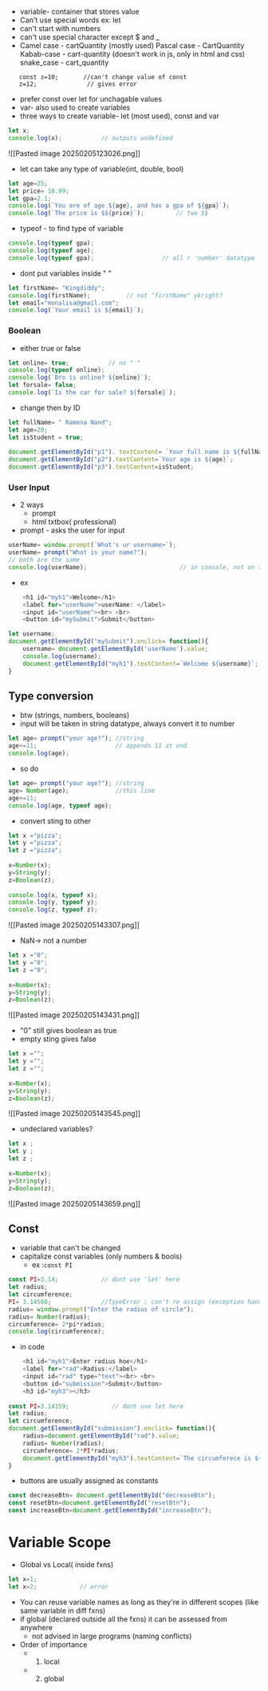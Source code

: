 - variable- container that stores value  
- Can't use special words ex: let
- can't start with numbers
- can't use special character except $ and _
-  Camel case - cartQuantity    (mostly used)
   Pascal case - CartQuantity
   Kabab-case - cart-quantity (doesn't work in js, only in html and css)
   snake_case - cart_quantity
```
   const z=10;       //can't change value of const	
   z=12;              // gives error
```
- prefer const over let for unchagable values
- var- also used to create variables
- three ways to create variable- let (most used), const and var
```js
let x;
console.log(x);           // outputs undefined
```
![[Pasted image 20250205123026.png]]
- let can take any type of variable(int, double, bool)
```js
let age=25;
let price= 10.99;
let gpa=2.1;
console.log(`You are of age ${age}, and has a gpa of ${gpa}`);
console.log(`The price is $${price}`);         // two $$
```
- typeof - to find type of variable
```js
console.log(typeof gpa);
console.log(typeof age);
console.log(typeof gpa);                   // all r 'number' datatype
```
- dont put variables inside " "
```js
let firstName= "Kingdiddy";
console.log(firstName);          // not "firstName" ykright?
let email="monalisa@gmail.com";
console.log(`Your email is ${email}`);
```
### Boolean
- either true or false
```js
let online= true;           // no " "
console.log(typeof online);
console.log(`Bro is online? ${online}`);
let forsale= false;
console.log(`Is the car for sale? ${forsale}`);
```
- change then by ID
```js
let fullName= " Ramona Nand";
let age=20;
let isStudent = true;
  
document.getElementById("p1"). textContent= `Your full name is ${fullName}`;
document.getElementById("p2").textContent=`Your age is ${age}`;
document.getElementById("p3").textContent=isStudent;
```
### User Input
- 2 ways
	- prompt
	- html txtbox( professional)
- prompt - asks the user for input
```js
userName= window.prompt(`What's ur username>`);
userName= prompt("What is your name?");         
// both are the same 
console.log(userName);                          // in console, not on screen
```
- ex
```js
	<h1 id="myh1">Welcome</h1>
    <label for="userName">userName: </label>
    <input id="userName"><br> <br>
    <button id="mySubmit">Submit</button>

let username;
document.getElementById("mySubmit").onclick= function(){
    username= document.getElementById('userName').value;
    console.log(username);
    document.getElementById("myh1").textContent=`Welcome ${username}`;
}
```
## Type conversion
- btw (strings, numbers, booleans)
- input will be taken in string datatype, always convert it to number
```js
let age= prompt("your age?"); //string
age+=11;                      // appends 11 at end
console.log(age);
```
- so do 
```js
let age= prompt("your age?"); //string
age= Number(age);             //this line
age+=11;                      
console.log(age, typeof age);
```
- convert sting to other
```js
let x ="pizza";
let y ="pizza";
let z ="pizza";
  
x=Number(x);
y=String(y);
z=Boolean(z);
  
console.log(x, typeof x);
console.log(y, typeof y);
console.log(z, typeof z);
```
![[Pasted image 20250205143307.png]]
- NaN-> not a number
```js
let x ="0";
let y ="0";
let z ="0";
  
x=Number(x);
y=String(y);
z=Boolean(z);
```
![[Pasted image 20250205143431.png]]
- "0" still gives boolean as true
- empty sting gives false
```js
let x ="";
let y ="";
let z ="";
  
x=Number(x);
y=String(y);
z=Boolean(z);
```
![[Pasted image 20250205143545.png]]
- undeclared variables?
```js
let x ;
let y ;
let z ;
  
x=Number(x);
y=String(y);
z=Boolean(z);
```
![[Pasted image 20250205143659.png]]
## Const
- variable that can't be changed
- capitalize const variables (only numbers & bools)
	- ex :`const PI`
```js
const PI=3.14;            // dont use 'let' here
let radius;
let circumference;
PI= 3.14568;              //TypeError : can't re assign (exception handling)
radius= window.prompt("Enter the radius of circle");
radius= Number(radius);
circumference= 2*pi*radius;
console.log(circumference);
```
- in code
```js
    <h1 id="myh1">Enter radius hoe</h1>
    <label for="rad">Radius:</label>
    <input id="rad" type="text"><br> <br>
    <button id="submission">Submit</button>
    <h3 id="myh3"></h3>
    
const PI=3.14159;            // dont use let here
let radius;
let circumference;
document.getElementById("submission").onclick= function(){
    radius=document.getElementById("rad").value;
    radius= Number(radius);
    circumference= 2*PI*radius;
    document.getElementById("myh3").textContent=`The circumferece is ${circumference}`
}
```
- buttons are usually assigned as constants
```js
const decreaseBtn= document.getElementById("decreaseBtn");  
const resetBtn=document.getElementById("resetBtn");
const increaseBtn=document.getElementById("increaseBtn");
```
# Variable Scope
- Global vs Local( inside fxns)
```js
let x=1;
let x=2;            // error
```
- You can reuse variable names as long as they're in different scopes (like same variable in diff fxns)
- if global (declared outside all the fxns) it can be assessed from anywhere
	- not advised in large programs (naming conflicts)
- Order of importance
	- 1. local
	- 2. global